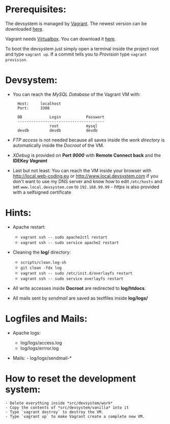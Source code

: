 Prerequisites:
===

The devsystem is managed by [Vagrant](https://www.vagrantup.com). The newest version can be downloaded [here](https://www.vagrantup.com/downloads.html).

Vagrant needs [Virtualbox](https://www.virtualbox.org). You can download it [here](https://www.virtualbox.org/wiki/Downloads).

To boot the devsystem just simply open a terminal inside the project root and type `vagrant up`. If a commit tells you to *Provision* type `vagrant provision`. 

Devsystem:
===
- You can reach the *MySQL Database* of the Vagrant VM with:

        Host:     localhost
        Port:     3308

        DB            Login           Passwort
        --------------------------------------
                      root            mysql
        devdb         devdb           devdb

- *FTP access* is not needed because all saves inside the *work directory* is automatically inside the *Docroot* of the VM.

- *XDebug* is provided on **Port *9000*** with **Remote Connect back** and the **IDEKey *Vagrant***

- Last but not least: You can reach the VM inside your browser with <http://local.web-coding.eu> or <http://www.local.devsystem.com> if you don't want to use my DNS server and know how to edit `/etc/hosts` and set `www.local.devsystem.com` to `192.168.99.99` - _https_ is also provided with a selfsigned certificate

Hints:
===

 - Apache restart:
    - `vagrant ssh -- sudo apache2ctl restart`
    - `vagrant ssh -- sudo service apache2 restart`

 - Cleaning the **log/** directory:
    - `scripts/clean.log-sh`
    - `git clean -fdx log`
	- `vagrant ssh -- sudo /etc/init.d/overlayfs restart`
	- `vagrant ssh -- sudo service overlayfs restart`

 - All write accesses inside **Docroot** are redirected to **log/htdocs**.
 - All mails sent by *sendmail* are saved as textfiles inside **log/logs/**
   

Logfiles and Mails:
===

 - Apache logs:
    - log/logs/access.log
	- log/logs/errror.log

 - Mails:
		- log/logs/sendmail-*
		
How to reset the development system:
===

	- Delete everything inside *src/devsystem/work*
	- Copy the contents of *src/devsystem/vanilla* into it
	- Type `vagrant destroy` to destroy the VM.
	- Type `vagrant up` to make Vagrant create a complete new VM.